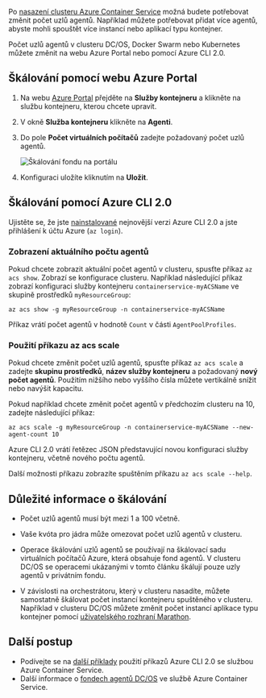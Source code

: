 Po [nasazení clusteru Azure Container Service](../articles/container-service/dcos-swarm/container-service-deployment.md) možná budete potřebovat změnit počet uzlů agentů. Například můžete potřebovat přidat více agentů, abyste mohli spouštět více instancí nebo aplikací typu kontejner. 

Počet uzlů agentů v clusteru DC/OS, Docker Swarm nebo Kubernetes můžete změnit na webu Azure Portal nebo pomocí Azure CLI 2.0. 

## <a name="scale-with-the-azure-portal"></a>Škálování pomocí webu Azure Portal

1. Na webu [Azure Portal](https://portal.azure.com) přejděte na **Služby kontejneru** a klikněte na službu kontejneru, kterou chcete upravit.
2. V okně **Služba kontejneru** klikněte na **Agenti**.
3. Do pole **Počet virtuálních počítačů** zadejte požadovaný počet uzlů agentů.

    ![Škálování fondu na portálu](./media/container-service-scale/container-service-scale-portal.png)

4. Konfiguraci uložíte kliknutím na **Uložit**.

## <a name="scale-with-the-azure-cli-20"></a>Škálování pomocí Azure CLI 2.0

Ujistěte se, že jste [nainstalované](/cli/azure/install-az-cli2) nejnovější verzi Azure CLI 2.0 a jste přihlášení k účtu Azure (`az login`).

### <a name="see-the-current-agent-count"></a>Zobrazení aktuálního počtu agentů
Pokud chcete zobrazit aktuální počet agentů v clusteru, spusťte příkaz `az acs show`. Zobrazí se konfigurace clusteru. Například následující příkaz zobrazí konfiguraci služby kontejneru `containerservice-myACSName` ve skupině prostředků `myResourceGroup`:

```azurecli
az acs show -g myResourceGroup -n containerservice-myACSName
```

Příkaz vrátí počet agentů v hodnotě `Count` v části `AgentPoolProfiles`.

### <a name="use-the-az-acs-scale-command"></a>Použití příkazu az acs scale
Pokud chcete změnit počet uzlů agentů, spusťte příkaz `az acs scale` a zadejte **skupinu prostředků**, **název služby kontejneru** a požadovaný **nový počet agentů**. Použitím nižšího nebo vyššího čísla můžete vertikálně snížit nebo navýšit kapacitu.

Pokud například chcete změnit počet agentů v předchozím clusteru na 10, zadejte následující příkaz:

```azurecli
az acs scale -g myResourceGroup -n containerservice-myACSName --new-agent-count 10
```

Azure CLI 2.0 vrátí řetězec JSON představující novou konfiguraci služby kontejneru, včetně nového počtu agentů.

Další možnosti příkazu zobrazíte spuštěním příkazu `az acs scale --help`.

## <a name="scaling-considerations"></a>Důležité informace o škálování

* Počet uzlů agentů musí být mezi 1 a 100 včetně. 

* Vaše kvóta pro jádra může omezovat počet uzlů agentů v clusteru.

* Operace škálování uzlů agentů se používají na škálovací sadu virtuálních počítačů Azure, která obsahuje fond agentů. V clusteru DC/OS se operacemi ukázanými v tomto článku škálují pouze uzly agentů v privátním fondu.

* V závislosti na orchestrátoru, který v clusteru nasadíte, můžete samostatně škálovat počet instancí kontejneru spuštěného v clusteru. Například v clusteru DC/OS můžete změnit počet instancí aplikace typu kontejner pomocí [uživatelského rozhraní Marathon](../articles/container-service/dcos-swarm/container-service-mesos-marathon-ui.md).


## <a name="next-steps"></a>Další postup
* Podívejte se na [další příklady](../articles/container-service/dcos-swarm/container-service-create-acs-cluster-cli.md) použití příkazů Azure CLI 2.0 se službou Azure Container Service.
* Další informace o [fondech agentů DC/OS](../articles/container-service/dcos-swarm/container-service-dcos-agents.md) ve službě Azure Container Service.

